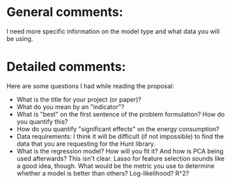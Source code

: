 # General comments:
I need more specific information on the model type and what data you will be using.

# Detailed comments:

Here are some questions I had while reading the proposal:

- What is the title for your project (or paper)?
- What do you mean by an "indicator"?
- What is "best" on the first sentence of the problem formulation? How do you quantify this?
- How do you quantify "significant effects" on the energy consumption?
- Data requirements: I think it will be difficult (if not impossible) to find the data that you are requesting for the Hunt library.
- What is the regression model? How will you fit it? And how is PCA being used afterwards? This isn't clear. Lasso for feature selection sounds like a good idea, though. What would be the metric you use to determine whether a model is better than others? Log-likelihood? R^2?


